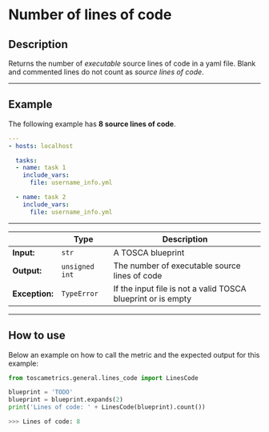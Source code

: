 # Number of lines of code

## Description

Returns the number of _executable_ source lines of code in a yaml file.
Blank and commented lines do not count as _source lines of code_.

---


## Example
The following example has **8 source lines of code**. 

``` yaml
---
- hosts: localhost

  tasks:
  - name: task 1
    include_vars:
      file: username_info.yml

  - name: task 2
    include_vars:
      file: username_info.yml
```

---

|   | **Type** | **Description** |
|---|---|---|
**Input:**| `str`| A TOSCA blueprint|
**Output:**| `unsigned int`| The number of executable source lines of code|
**Exception:**| `TypeError`| If the input file is not a valid TOSCA blueprint or is empty |


---

## How to use


Below an example on how to call the metric and the expected output for this example:

```python
from toscametrics.general.lines_code import LinesCode

blueprint = 'TODO' 
blueprint = blueprint.expands(2)
print('Lines of code: ' + LinesCode(blueprint).count())

>>> Lines of code: 8
```